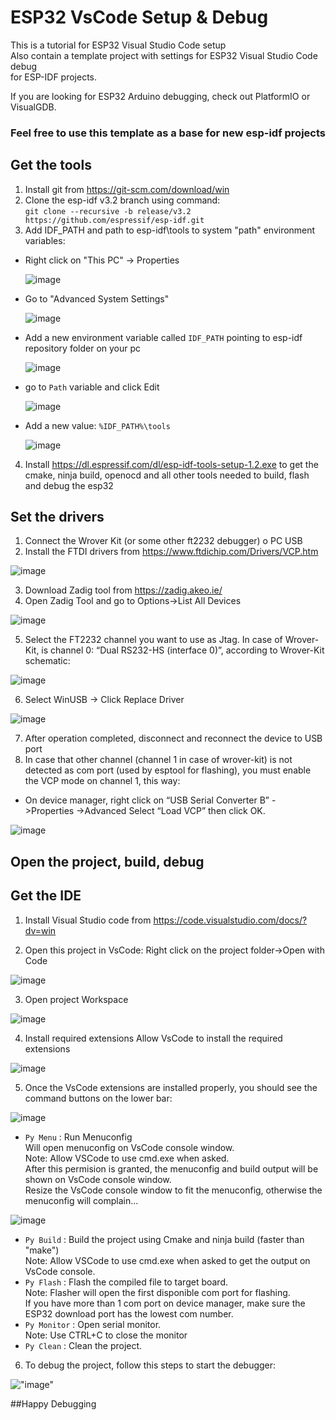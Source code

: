 # ESP32 VsCode Setup & Debug
This is a tutorial for ESP32 Visual Studio Code setup  
Also contain a template project with settings for ESP32 Visual Studio Code debug  
for ESP-IDF projects.

If you are looking for ESP32 Arduino debugging, check out PlatformIO or VisualGDB.

### Feel free to use this template as a base for new esp-idf projects

## Get the tools ##
1. Install git from https://git-scm.com/download/win
2. Clone the esp-idf v3.2 branch using command:  
 `git clone --recursive -b release/v3.2 https://github.com/espressif/esp-idf.git`
3. Add IDF_PATH and path to esp-idf\tools to system "path" environment variables:

- Right click on "This PC" -> Properties    

    ![image](img/env1.jpg) 

- Go to "Advanced System Settings"  

    ![image](img/env2.jpg)  

- Add a new environment variable called `IDF_PATH` pointing to esp-idf repository folder on your pc 

    ![image](img/IDF_PATH.jpg)  

- go to `Path` variable and click Edit  

    ![image](img/win_path.jpg)  

- Add a new value: `%IDF_PATH%\tools`   

    ![image](img/idf_py_path.jpg)   

4. Install https://dl.espressif.com/dl/esp-idf-tools-setup-1.2.exe 
to get the cmake, ninja build, openocd and all other tools needed to build, flash and debug the esp32 

## Set the drivers ##
1. Connect the Wrover Kit (or some other ft2232 debugger) o PC USB
2. Install the FTDI drivers from https://www.ftdichip.com/Drivers/VCP.htm

 ![image](img/DeviceManager1.PNG)

3. Download Zadig tool from https://zadig.akeo.ie/
4. Open Zadig Tool and go to Options->List All Devices

 ![image](img/zadig1.png)

5. Select the FT2232 channel you want to use as Jtag.
In case of Wrover-Kit, is channel 0: “Dual RS232-HS (interface 0)”, according to Wrover-Kit schematic:

 ![image](img/wrover_ft2232.PNG)


6. Select WinUSB -> Click Replace Driver  

 ![image](img/zadig2.PNG)

7. After operation completed, disconnect and reconnect the device to USB port
8. In case that other channel (channel 1 in case of wrover-kit) is not detected as com port (used by esptool for flashing),
you must enable the VCP mode on channel 1, this way:
- On device manager, right click on “USB Serial Converter B” - >Properties ->Advanced
Select “Load VCP” then click OK.

 ![image](img/vcp.PNG)

## Open the project, build, debug ##
## Get the IDE ##
1. Install Visual Studio code from https://code.visualstudio.com/docs/?dv=win

2. Open this project in VsCode: Right click on the project folder->Open with Code

 ![image](img/OpenProject.jpg)

3. Open project Workspace

 ![image](img/OpenWorkspace.jpg)

4. Install required extensions Allow VsCode to install the required extensions

 ![image](img/InstallExtensions.jpg)

5. Once the VsCode extensions are installed properly, you should see the command buttons on the lower bar:

 ![image](img/bar.jpg)

- `Py Menu` : Run Menuconfig  
    Will open menuconfig on VsCode console window.   
    Note:  Allow VSCode to use cmd.exe when asked.   
           After this permision is granted, the menuconfig and build output will be shown on VsCode console window.    
           Resize the VsCode console window to fit the menuconfig, otherwise the menuconfig will complain...   

 ![image](img/menuconfig.jpg)

- `Py Build` : Build the project using Cmake and ninja build (faster than "make")  
    Note: Allow VSCode to use cmd.exe when asked to get the output on VsCode console.  
- `Py Flash` : Flash the compiled file to target board.  
    Note: Flasher will open the first disponible com port for flashing.  
    If you have more than 1 com port on device manager, make sure the ESP32 download port has the lowest com number.  
- `Py Monitor` : Open serial monitor.  
    Note: Use CTRL+C to close the monitor  
- `Py Clean` : Clean the project.  

6. To debug the project, follow this steps to start the debugger:   

 !["image"](img/Esp32_win_gdb_debug.jpg)

 ##Happy Debugging